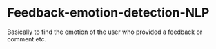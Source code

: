 # Feedback-emotion-detection-NLP
Basically to find the emotion of the user who provided a feedback or comment etc.
